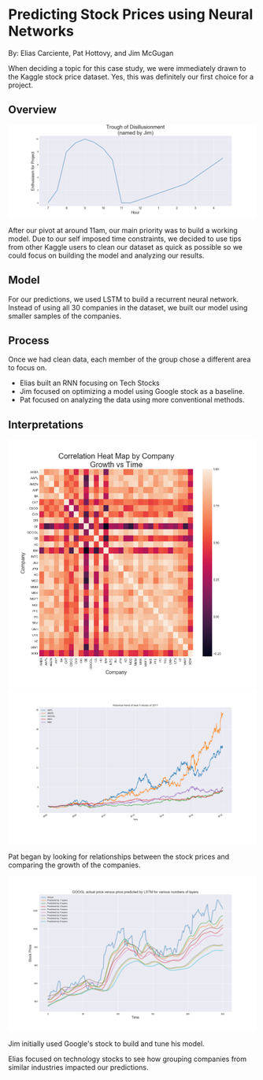 # Predicting Stock Prices using Neural Networks
By: Elias Carciente, Pat Hottovy, and Jim McGugan

When deciding a topic for this case study, we were immediately drawn to the Kaggle stock price dataset. Yes, this was definitely our first choice for a project.

## Overview

![enthusiasm](/images/enthusiasm.png)

After our pivot at around 11am, our main priority was to build a working model. Due to our self imposed time constraints, we decided to use tips from other Kaggle users to clean our dataset as quick as possible so we could focus on building the model and analyzing our results.

## Model

For our predictions, we used LSTM to build a recurrent neural network. Instead of using all 30 companies in the dataset, we built our model using smaller samples of the companies.

## Process

Once we had clean data, each member of the group chose a different area to focus on.
* Elias built an RNN focusing on Tech Stocks
* Jim focused on optimizing a model using Google stock as a baseline.
* Pat focused on analyzing the data using more conventional methods.

## Interpretations

![heatmap](/images/heatmap.png)
![top5](/images/top_stocks.png)

Pat began by looking for relationships between the stock prices and comparing the growth of the companies.


![google](/images/LSTM_layers.png)

Jim initially used Google's stock to build and tune his model.




Elias focused on technology stocks to see how grouping companies from similar industries impacted our predictions.
